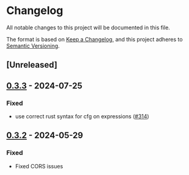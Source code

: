 # Changelog
All notable changes to this project will be documented in this file.

The format is based on [Keep a Changelog](https://keepachangelog.com/en/1.0.0/),
and this project adheres to [Semantic Versioning](https://semver.org/spec/v2.0.0.html).

## [Unreleased]

## [0.3.3](https://github.com/crabnebula-dev/devtools/compare/v0.3.2...v0.3.3) - 2024-07-25

### Fixed
- use correct rust syntax for cfg on expressions ([#314](https://github.com/crabnebula-dev/devtools/pull/314))

## [0.3.2](https://github.com/crabnebula-dev/devtools/compare/v0.3.1...v0.3.2) - 2024-05-29

### Fixed
- Fixed CORS issues
